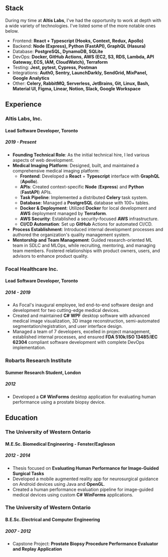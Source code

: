 ## Stack
During my time at **Altis Labs**, I've had the opportunity to work at depth with a wide variety of technologies. I've listed some of the more notable ones below.
- Frontend: **React + Typescript (Hooks, Context, Redux, Apollo)**
- Backend: **Node (Express), Python (FastAPI), GraphQL (Hasura)**
- Database: **PostgreSQL, DynamoDB, SQLite**
- DevOps: **Docker, GitHub Actions, AWS (EC2, S3, RDS, Lambda, API Gateway, ECS, IAM, CloudWatch), Terraform**
- Testing: **Jest, pytest, Cypress, Postman**
- Integrations: **Auth0, Sentry, LaunchDarkly, SendGrid, MixPanel, Google Analytics**
- Other: **Celery, RabbitMQ, Serverless, JetBrains, Git, Linux, Bash, Material UI, Figma, Linear, Notion, Slack, Google Workspace**

## Experience

### Altis Labs, Inc.

#### Lead Software Developer, Toronto

##### 2019 - Present

- **Founding Technical Role**: As the initial technical hire, I led various aspects of web development.
- **Medical Imaging Platform**: Designed, built, and maintained a comprehensive medical imaging platform:
    - **Frontend**: Developed a **React** + **Typescript** interface with **GraphQL** (**Apollo**).
    - **APIs**: Created context-specific **Node** (**Express**) and **Python** (**FastAPI**) APIs.
    - **Task Pipeline**: Implemented a distributed **Celery** task system.
    - **Database**: Managed a **PostgreSQL** database with 100+ tables.
    - **Docker & Deployment**: Utilized **Docker** for local development and **AWS** deployment managed by **Terraform**.
    - **AWS Security**: Established a security-focused **AWS** infrastructure.
    - **CI/CD Automation**: Set up **GitHub** Actions for automated CI/CD.
- **Process Establishment**: Introduced internal development processes and authored the organization's quality management system.
- **Mentorship and Team Management**: Guided research-oriented ML team in SDLC and MLOps, while recruiting, mentoring, and managing team members. Fostered relationships with product owners, users, and advisors to enhance product quality.

### Focal Healthcare Inc.

#### Lead Software Developer, Toronto

##### 2014 - 2019

- As Focal's inaugural employee, led end-to-end software design and development for two cutting-edge medical devices.
- Created and maintained **C#** **WPF** desktop software with advanced medical image visualization, 3D image reconstruction, semi-automated segmentation/registration, and user interface design.
- Managed a team of 7 developers, excelled in project management, established internal processes, and ensured **FDA 510k**/**ISO 13485**/**IEC 62304** compliant software development with complete DevOps implementation.

### Robarts Research Institute

#### Summer Research Student, London

##### 2012

- Developed a **C#** **WinForms** desktop application for evaluating human performance using a prostate biopsy device.

## Education

### The University of Western Ontario

#### M.E.Sc. Biomedical Engineering - Fenster/Eagleson

##### 2012 - 2014

- Thesis focused on **Evaluating Human Performance for Image-Guided Surgical Tasks**
- Developed a mobile augmented reality app for neurosurgical guidance on Android devices using Java and **OpenGL**.
- Created a human performance evaluation pipeline for image-guided medical devices using custom **C#** **WinForms** applications.

### The University of Western Ontario

#### B.E.Sc. Electrical and Computer Engineering

##### 2007 - 2012

- Capstone Project: **Prostate Biopsy Procedure Performance Evaluator and Replay Application**